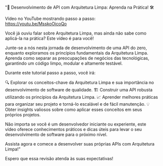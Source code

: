 "🚀 Desenvolvimento de API com Arquitetura Limpa: Aprenda na Prática! 🛠️

Vídeo no YouTube mostrando passo a passo: https://youtu.be/MsskoOicoQo

Você já ouviu falar sobre Arquitetura Limpa, mas ainda não sabe como aplicá-la na prática? Este vídeo é para você!

Junte-se a nós nesta jornada de desenvolvimento de uma API do zero, enquanto exploramos os princípios fundamentais da Arquitetura Limpa. Aprenda como separar as preocupações de negócios das tecnológicas, garantindo um código limpo, modular e altamente testável.

Durante este tutorial passo a passo, você irá:

🔍 Explorar os conceitos-chave da Arquitetura Limpa e sua importância no desenvolvimento de software de qualidade.
🏗️ Construir uma API robusta utilizando os princípios da Arquitetura Limpa.
📈 Aprender melhores práticas para organizar seu projeto e torná-lo escalável e de fácil manutenção.
💡 Obter insights valiosos sobre como aplicar esses conceitos em seus próprios projetos.

Não importa se você é um desenvolvedor iniciante ou experiente, este vídeo oferece conhecimentos práticos e dicas úteis para levar o seu desenvolvimento de software para o próximo nível.

Assista agora e comece a desenvolver suas próprias APIs com Arquitetura Limpa!"

Espero que essa revisão atenda às suas expectativas!


